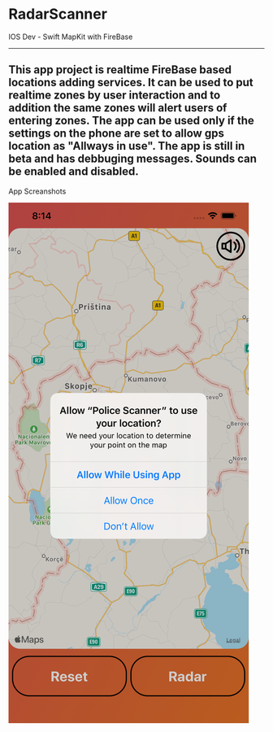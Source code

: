 # RadarScanner
IOS Dev - Swift MapKit with FireBase

-----------
This app project is realtime FireBase based locations adding services. It can be used to put realtime zones by user interaction and to addition the same zones will alert users of entering zones.
The app can be used only if the settings on the phone are set to allow gps location as "Allways in use".
The app is still in beta and has debbuging messages.
Sounds can be enabled and disabled.
-----------

App Screanshots

![screenshot1](appScreenshots/screenshot1.png)
